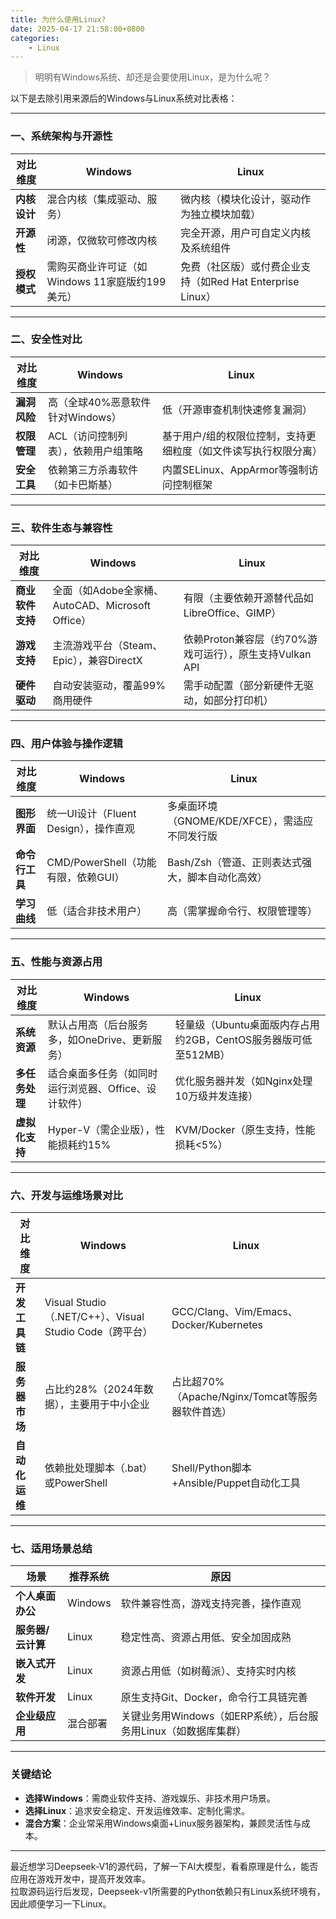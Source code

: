 ```yaml
---
title: 为什么使用Linux?
date: 2025-04-17 21:58:00+0800
categories:
    - Linux
---
```


> 明明有Windows系统、却还是会要使用Linux，是为什么呢？

以下是去除引用来源后的Windows与Linux系统对比表格：

---

### **一、系统架构与开源性**
| **对比维度**       | **Windows**                                                                 | **Linux**                                                                 |
|--------------------|-----------------------------------------------------------------------------|---------------------------------------------------------------------------|
| **内核设计**       | 混合内核（集成驱动、服务）                                                  | 微内核（模块化设计，驱动作为独立模块加载）                                |
| **开源性**         | 闭源，仅微软可修改内核                                                      | 完全开源，用户可自定义内核及系统组件                                      |
| **授权模式**       | 需购买商业许可证（如Windows 11家庭版约199美元）                             | 免费（社区版）或付费企业支持（如Red Hat Enterprise Linux）                |

---

### **二、安全性对比**
| **对比维度**       | **Windows**                                                                 | **Linux**                                                                 |
|--------------------|-----------------------------------------------------------------------------|---------------------------------------------------------------------------|
| **漏洞风险**       | 高（全球40%恶意软件针对Windows）                                            | 低（开源审查机制快速修复漏洞）                                            |
| **权限管理**       | ACL（访问控制列表），依赖用户组策略                                         | 基于用户/组的权限位控制，支持更细粒度（如文件读写执行权限分离）           |
| **安全工具**       | 依赖第三方杀毒软件（如卡巴斯基）                                            | 内置SELinux、AppArmor等强制访问控制框架                                   |

---

### **三、软件生态与兼容性**
| **对比维度**       | **Windows**                                                                 | **Linux**                                                                 |
|--------------------|-----------------------------------------------------------------------------|---------------------------------------------------------------------------|
| **商业软件支持**   | 全面（如Adobe全家桶、AutoCAD、Microsoft Office）                            | 有限（主要依赖开源替代品如LibreOffice、GIMP）                             |
| **游戏支持**       | 主流游戏平台（Steam、Epic），兼容DirectX                                    | 依赖Proton兼容层（约70%游戏可运行），原生支持Vulkan API                   |
| **硬件驱动**       | 自动安装驱动，覆盖99%商用硬件                                               | 需手动配置（部分新硬件无驱动，如部分打印机）                              |

---

### **四、用户体验与操作逻辑**
| **对比维度**       | **Windows**                                                                 | **Linux**                                                                 |
|--------------------|-----------------------------------------------------------------------------|---------------------------------------------------------------------------|
| **图形界面**       | 统一UI设计（Fluent Design），操作直观                                       | 多桌面环境（GNOME/KDE/XFCE），需适应不同发行版                            |
| **命令行工具**     | CMD/PowerShell（功能有限，依赖GUI）                                         | Bash/Zsh（管道、正则表达式强大，脚本自动化高效）                          |
| **学习曲线**       | 低（适合非技术用户）                                                        | 高（需掌握命令行、权限管理等）                                            |

---

### **五、性能与资源占用**
| **对比维度**       | **Windows**                                                                 | **Linux**                                                                 |
|--------------------|-----------------------------------------------------------------------------|---------------------------------------------------------------------------|
| **系统资源**       | 默认占用高（后台服务多，如OneDrive、更新服务）                              | 轻量级（Ubuntu桌面版内存占用约2GB，CentOS服务器版可低至512MB）            |
| **多任务处理**     | 适合桌面多任务（如同时运行浏览器、Office、设计软件）                        | 优化服务器并发（如Nginx处理10万级并发连接）                               |
| **虚拟化支持**     | Hyper-V（需企业版），性能损耗约15%                                          | KVM/Docker（原生支持，性能损耗<5%）                                       |

---

### **六、开发与运维场景对比**
| **对比维度**       | **Windows**                                                                 | **Linux**                                                                 |
|--------------------|-----------------------------------------------------------------------------|---------------------------------------------------------------------------|
| **开发工具链**     | Visual Studio（.NET/C++）、Visual Studio Code（跨平台）                     | GCC/Clang、Vim/Emacs、Docker/Kubernetes                                   |
| **服务器市场**     | 占比约28%（2024年数据），主要用于中小企业                                   | 占比超70%（Apache/Nginx/Tomcat等服务器软件首选）                          |
| **自动化运维**     | 依赖批处理脚本（.bat）或PowerShell                                          | Shell/Python脚本+Ansible/Puppet自动化工具                                 |

---

### **七、适用场景总结**
| **场景**           | **推荐系统** | **原因**                                                                 |
|--------------------|--------------|--------------------------------------------------------------------------|
| **个人桌面办公**   | Windows      | 软件兼容性高，游戏支持完善，操作直观                                      |
| **服务器/云计算**  | Linux        | 稳定性高、资源占用低、安全加固成熟                                        |
| **嵌入式开发**     | Linux        | 资源占用低（如树莓派）、支持实时内核                                      |
| **软件开发**       | Linux        | 原生支持Git、Docker，命令行工具链完善                                     |
| **企业级应用**     | 混合部署     | 关键业务用Windows（如ERP系统），后台服务用Linux（如数据库集群）           |

---

### **关键结论**
- **选择Windows**：需商业软件支持、游戏娱乐、非技术用户场景。
- **选择Linux**：追求安全稳定、开发运维效率、定制化需求。
- **混合方案**：企业常采用Windows桌面+Linux服务器架构，兼顾灵活性与成本。

---

最近想学习Deepseek-V1的源代码，了解一下AI大模型，看看原理是什么，能否应用在游戏开发中，提高开发效率。  
拉取源码运行后发现，Deepseek-v1所需要的Python依赖只有Linux系统环境有，因此顺便学习一下Linux。
